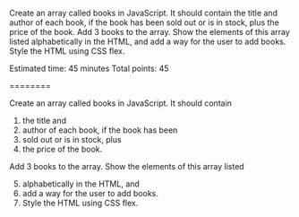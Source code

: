 Create an array called books in JavaScript. 
It should contain the title and author of each book, if the book has been sold out or is in stock, plus the price of the book. 
Add 3 books to the array. 
Show the elements of this array listed alphabetically in the HTML, and add a way for the user to add books. 
Style the HTML using CSS flex.

Estimated time: 45 minutes
Total points: 45

========

Create an array called books in JavaScript. 
It should contain 

1. the title and 
2. author of each book, if the book has been 
3. sold out or is in stock, plus 
4. the price of the book. 

Add 3 books to the array. 
Show the elements of this array listed 

5. alphabetically in the HTML, and 
6. add a way for the user to add books. 
7. Style the HTML using CSS flex.

